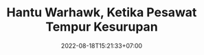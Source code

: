 ---
title: "Hantu Warhawk, Ketika Pesawat Tempur Kesurupan"
date: 2022-08-18T15:21:33+07:00
# weight: 1
tags: ["Sejarah", "Perang Dunia II", "Misteri", "Fiksi"]
draft: true
summary: "Pesawat rombeng yang sudah usang tiba-tiba muncul di udara, apakah hanya cerita barak? Tidak ada yang tahu."
cover:
    image: "<image path/url>" # image path/url
    alt: "<alt text>" # alt text
    caption: "<text>" # display caption under cover
    relative: false # when using page bundles set this to true
    hidden: true # only hide on current single page
---